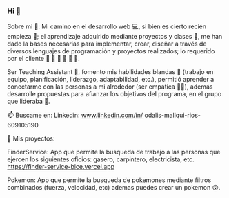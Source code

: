 ### Hi 👋

Sobre mi 👩:
Mi camino en el desarrollo web 💻, si bien es cierto recién empieza 💪; el aprendizaje adquirido mediante proyectos y clases 📑, me han dado la bases necesarias para implementar, crear, diseñar a través de diversos lenguajes de programación y proyectos realizados; lo requerido por el cliente 👧 👨 👩 👱 👴 👵.

Ser Teaching Assistant 💼, fomento mis habilidades blandas 🙋 (trabajo en equipo, planificación, liderazgo, adaptabilidad, etc.), permitió aprender a conectarme con las personas a mi alrededor (ser empática 🙆🏼), además desarrolle propuestas para afianzar los objetivos del programa, en el grupo que lideraba 🙌.


📫 Buscame en:
Linkedin: www.linkedin.com/in/
odalis-mallqui-rios-609105190


💪 Mis proyectos:

FinderService: App que permite la busqueda de trabajo a las personas que ejercen los siguientes oficios: gasero, carpintero, electricista, etc.
https://finder-service-bice.vercel.app

Pokemon: App que permite la busqueda de pokemones mediante filtros combinados (fuerza, velocidad, etc) ademas puedes crear un pokemon 😲.





